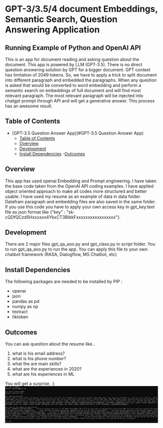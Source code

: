 # GPT-3/3.5/4 document Embeddings, Semantic Search, Question Answering Application

## Running Example of Python and OpenAI API

This is an app for document reading and asking question about the document. This app is powered by LLM (GPT-3.5). There is no direct question answering solution by GPT for a bigger document. GPT context has limitation of 2049 tokens. So, we have to apply a trick to split document into different paragraph and embedded the paragraphs. When any question is asked that would be converted to word embedding and perform a semantic search on embeddings of full document and will find most relevant 
paragraph. The most relevant paragraph will be injected into chatgpt prompt through API and will get a generative answer. This process has an awesome result.

## Table of Contents
- [GPT-3.5 Question Answer App](#GPT-3.5 Question Answer App)
    - [Table of Contents](#table-of-contents)
    - [Overview](#overview)
    - [Development](#development)
    - [Install Dependencies](#install-dependencies)
	-[Outcomes](#outcomes)

## Overview
This app has used openai Embedding and Prompt engineering. I have taken the base code taken from the OpenAI API coding examples. I have applied object oriented approach to make all codes more structured and better usable. I have used my resume as an example of data in data folder. Datafram paragraph and 
embedding files are also saved in the same folder. If you use this code you have to apply your own access key in gpt_key.text file as json format like 
{"key" : "sk-cQDfQCzd5Hxxxxxx4YkxCT3BlbkFxxxxxxxxxxxxxxxxx"}.  

## Development
There are 2 major files gpt_qa_aoo.py and gpt_class.py in script folder. You to run gpt_qa_aoo.py to run the app. You can apply this file to your own chatbot framework (RASA, Dialogflow, MS Chatbot, etc)

## Install Dependencies
The following packages are needed to be installed by PIP :

- openai
- json
- pandas as pd
- numpy as np
- textract
- tiktoken

## Outcomes 
You can ask question about the resume like..
1. what is his email address?
2. what is his phone number?
3. what the are main skills?
4. what are the experiences in 2020?
5. what are his experiences in ML

You will get a surprise. :)
![Alt text](output.PNG?raw=true "Outcomes")

